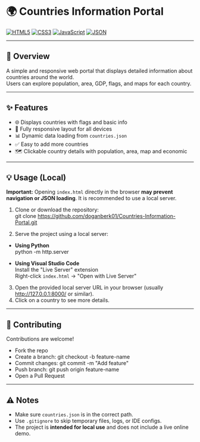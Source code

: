 # 🌍 Countries Information Portal

[![HTML5](https://img.shields.io/badge/HTML5-E34F26?style=for-the-badge&logo=html5&logoColor=white)](https://developer.mozilla.org/en-US/docs/Web/HTML) 
[![CSS3](https://img.shields.io/badge/CSS3-1572B6?style=for-the-badge&logo=css3&logoColor=white)](https://developer.mozilla.org/en-US/docs/Web/CSS) 
[![JavaScript](https://img.shields.io/badge/JavaScript-F7DF1E?style=for-the-badge&logo=javascript&logoColor=black)](https://developer.mozilla.org/en-US/docs/Web/JavaScript) 
[![JSON](https://img.shields.io/badge/JSON-000000?style=for-the-badge&logo=json&logoColor=white)](https://www.json.org/json-en.html)

---

## 🚀 Overview
A simple and responsive web portal that displays detailed information about countries around the world.  
Users can explore population, area, GDP, flags, and maps for each country.  

---

## ✨ Features
- 🌐 Displays countries with flags and basic info  
- 📱 Fully responsive layout for all devices  
- 📊 Dynamic data loading from `countries.json`  
- ✅ Easy to add more countries  
- 🗺️ Clickable country details with population, area, map and economic   

---

## 💡 Usage (Local)
**Important:** Opening `index.html` directly in the browser **may prevent navigation or JSON loading**. It is recommended to use a local server.

1. Clone or download the repository:  
git clone https://github.com/doganberk01/Countries-Information-Portal.git

2. Serve the project using a local server:

- **Using Python**  
python -m http.server

- **Using Visual Studio Code**  
Install the "Live Server" extension  
Right-click `index.html` → "Open with Live Server"

3. Open the provided local server URL in your browser (usually http://127.0.0.1:8000/ or similar).  
4. Click on a country to see more details.  

---

## 🤝 Contributing
Contributions are welcome!  
- Fork the repo  
- Create a branch: git checkout -b feature-name  
- Commit changes: git commit -m "Add feature"  
- Push branch: git push origin feature-name  
- Open a Pull Request  

---

## ⚠️ Notes
- Make sure `countries.json` is in the correct path.  
- Use `.gitignore` to skip temporary files, logs, or IDE configs.  
- The project is **intended for local use** and does not include a live online demo.
